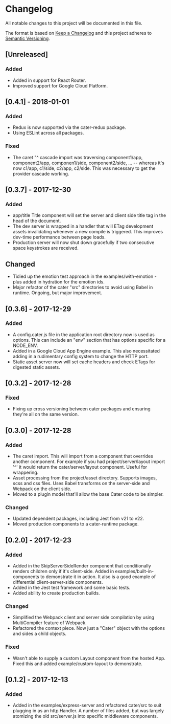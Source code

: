 # Changelog

All notable changes to this project will be documented in this file.

The format is based on [Keep a Changelog](http://keepachangelog.com/en/1.0.0/)
and this project adheres to [Semantic Versioning](http://semver.org/spec/v2.0.0.html).

## [Unreleased]

### Added

* Added in support for React Router.
* Improved support for Google Cloud Platform.

## [0.4.1] - 2018-01-01

### Added

* Redux is now supported via the cater-redux package.
* Using ESLint across all packages.

### Fixed

* The caret "^ cascade import was traversing component1/app, component2/app, componen1/side, component2/side, ... -- whereas it's now c1/app, c1/side, c2/app, c2/side. This was necessary to get the provider cascade working.

## [0.3.7] - 2017-12-30

### Added

* app/title Title component will set the server and client side title tag in the head of the document.
* The dev server is wrapped in a handler that will ETag development assets invalidating whenever a new compile is triggered. This improves dev-time performance between page loads.
* Production server will now shut down gracefully if two consecutive space keystrokes are received.

## Changed

* Tidied up the emotion test approach in the examples/with-emotion - plus added in hydration for the emotion ids.
* Major refactor of the cater "src" directories to avoid using Babel in runtime. Ongoing, but major improvement.

## [0.3.6] - 2017-12-29

### Added

* A config.cater.js file in the application root directory now is used as options. This can include an "env" section that has options specific for a NODE_ENV.
* Added in a Google Cloud App Engine example. This also necessitated adding in a rudimentary config system to change the HTTP port.
* Static asset server now will set cache headers and check ETags for digested static assets.

## [0.3.2] - 2017-12-28

### Fixed

* Fixing up cross versioning between cater packages and ensuring they're all on the same version.

## [0.3.0] - 2017-12-28

### Added

* The caret import. This will import from a component that overrides another component. For example if you had project/server/layout import '^' it would return the cater/server/layout component. Useful for wrappering.
* Asset processing from the project/asset directory. Supports images, scss and css files. Uses Babel transforms on the server-side and Webpack on the client side.
* Moved to a plugin model that'll allow the base Cater code to be simpler.

### Changed

* Updated dependent packages, including Jest from v21 to v22.
* Moved production components to a cater-runtime package.

## [0.2.0] - 2017-12-23

### Added

* Added in the SkipServerSideRender component that conditionally renders children only if it's client-side. Added in examples/built-in-components to demonstrate it in action. It also is a good example of differential client-server-side components.
* Added in the Jest test framework and some basic tests.
* Added ability to create production builds.

### Changed

* Simplified the Webpack client and server side compilation by using MultiCompiler feature of Webpack.
* Refactored the context piece. Now just a "Cater" object with the options and sides a child objects.

### Fixed

* Wasn't able to supply a custom Layout component from the hosted App. Fixed this and added example/custom-layout to demonstrate.

## [0.1.2] - 2017-12-13

### Added

* Added in the examples/express-server and refactored cater/src to suit plugging in as an http.Handler. A number of files added, but was largely atomizing the old src/server.js into specific middleware components.
